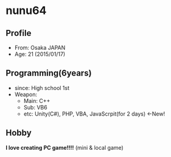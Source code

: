 nunu64
======================
 
Profile
------
+ From: Osaka JAPAN  
+ Age: 21 (2015/01/17)  

Programming(6years)
------
+ since: High school 1st  
+ Weapon: 
  + Main: C++
  + Sub: VB6
  + etc: Unity(C#), PHP, VBA, JavaScrpit(for 2 days) ←New! 

Hobby
------
**I love creating PC game!!!!** (mini & local game)
